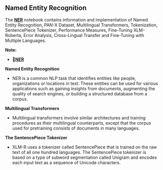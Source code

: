 ## **Named Entity Recognition**

The [**NER**](https://github.com/ThinamXx/Transformers_NLP/blob/main/02.%20NLP%20with%20Transformers/04.%20Named%20Entity%20Recognition/NER.ipynb) notebook contains information and implementation of Named Entity Recognition, PAN-X Dataset, Multilingual Transformers, Tokenization, SentencePiece Tokenizer, Performance Measures, Fine-Tuning XLM-Roberta, Error Analysis, Cross-Lingual Transfer and Fine-Tuning with Multiple Languages. 

**Note:**
  - 📝[**NER**](https://github.com/ThinamXx/Transformers_NLP/blob/main/02.%20NLP%20with%20Transformers/04.%20Named%20Entity%20Recognition/NER.ipynb)

**Named Entity Recognition**
- NER is a common NLP task that identifies entities like people, organizations or locations in text. These entities can be used for various applications such as gaining insights from documents, augmenting the quality of search engines, or building a structured database from a corpus.

**Multilingual Transformers**
- Multilingual transformers involve similar architectures and training procedures as their multilingual counterparts, except that the corpus used for pretraining consists of documents in many languages.

**The SentencePiece Tokenizer**
- XLM-R uses a tokenizer called SentencePiece that is trained on the raw text of all one hundred languages. The SentencePiece tokenizer is based on a type of subword segmentation called Unigram and encodes each input text as a sequence of Unicode characters.
